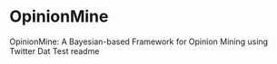 # OpinionMine
OpinionMine: A Bayesian-based Framework for Opinion Mining using Twitter Dat
Test readme
